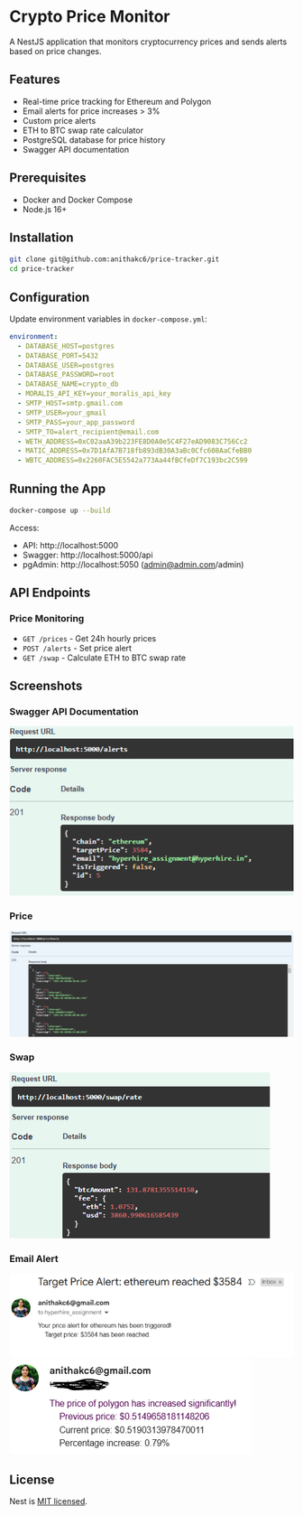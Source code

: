 # Crypto Price Monitor

A NestJS application that monitors cryptocurrency prices and sends alerts based on price changes.

## Features

- Real-time price tracking for Ethereum and Polygon
- Email alerts for price increases > 3%
- Custom price alerts
- ETH to BTC swap rate calculator
- PostgreSQL database for price history
- Swagger API documentation

## Prerequisites

- Docker and Docker Compose
- Node.js 16+

## Installation

```bash
git clone git@github.com:anithakc6/price-tracker.git
cd price-tracker
```

## Configuration

Update environment variables in `docker-compose.yml`:

```yaml
environment:
  - DATABASE_HOST=postgres
  - DATABASE_PORT=5432
  - DATABASE_USER=postgres
  - DATABASE_PASSWORD=root
  - DATABASE_NAME=crypto_db
  - MORALIS_API_KEY=your_moralis_api_key
  - SMTP_HOST=smtp.gmail.com
  - SMTP_USER=your_gmail
  - SMTP_PASS=your_app_password
  - SMTP_TO=alert_recipient@email.com
  - WETH_ADDRESS=0xC02aaA39b223FE8D0A0e5C4F27eAD9083C756Cc2
  - MATIC_ADDRESS=0x7D1AfA7B718fb893dB30A3aBc0Cfc608AaCfeBB0
  - WBTC_ADDRESS=0x2260FAC5E5542a773Aa44fBCfeDf7C193bc2C599
```

## Running the App

```bash
docker-compose up --build
```

Access:
- API: http://localhost:5000
- Swagger: http://localhost:5000/api
- pgAdmin: http://localhost:5050 (admin@admin.com/admin)

## API Endpoints

### Price Monitoring
- `GET /prices` - Get 24h hourly prices
- `POST /alerts` - Set price alert
- `GET /swap` - Calculate ETH to BTC swap rate

## Screenshots

### Swagger API Documentation
![Swagger API](screenshots/alert-targetPrice.png)

### Price 
![Swagger API](screenshots/price-hourly.png)

### Swap
![Swagger API](screenshots/swap-eth-btc.png)

### Email Alert
![Email](screenshots/email-1.png)
![Email](screenshots/email-2.png)

## License

Nest is [MIT licensed](https://github.com/nestjs/nest/blob/master/LICENSE).
